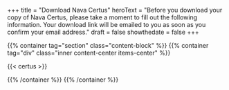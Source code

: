 +++
  title = "Download Nava Certus"
  heroText = "Before you download your copy of Nava Certus, please take a moment to fill out the following information. Your download link will be emailed to you as soon as you confirm your email address."
  draft = false
  showthedate = false
+++

{{% container tag="section" class="content-block" %}}
{{% container tag="div" class="inner content-center items-center" %}}

{{< certus >}}

{{% /container %}}
{{% /container %}}